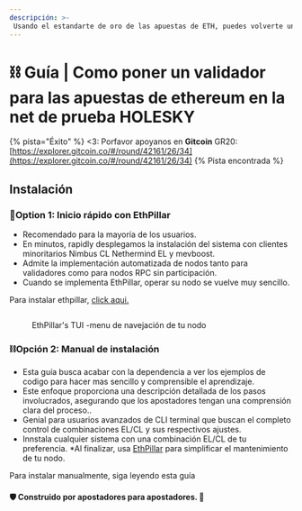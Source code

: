 ```yaml
---
descripción: >-
 Usando el estandarte de oro de las apuestas de ETH, puedes volverte un "apostador solitario". Ayudanos a descentralizar ethereum, una blockchain de participación. Cualquiera con ETH 32 se puede unir.
---
```


# ⛓️ Guía | Como poner un validador para las apuestas de ethereum en la net de prueba HOLESKY 

{% pista="Éxito" %}
<3: Porfavor apoyanos en **Gitcoin** GR20: [https://explorer.gitcoin.co/#/round/42161/26/34](https://explorer.gitcoin.co/#/round/42161/26/34)
{% Pista encontrada %}

## Instalación

### :rocket:Option 1: Inicio rápido con EthPillar

* Recomendado para la mayoría de los usuarios.
* En minutos, rapidly desplegamos la instalación del sistema con clientes minoritarios Nimbus CL Nethermind EL y mevboost.
* Admite la implementación automatizada de nodos tanto para validadores como para nodos RPC sin participación.
* Cuando se implementa EthPillar, operar su nodo se vuelve muy sencillo.

Para instalar ethpillar, [click aqui.](../ethpillar.md)

<figure><img src="../../../.gitbook/assets/preview02.png" alt=""><figcaption><p>EthPillar's TUI -menu de navejación de tu nodo</p></figcaption></figure>

### :chains:Opción 2: Manual de instalación

* Esta guía busca acabar con la dependencia a ver los ejemplos de codigo para hacer mas sencillo y comprensible el aprendizaje.
* Este enfoque proporciona una descripción detallada de los pasos involucrados, asegurando que los apostadores tengan una comprensión clara del proceso..
* Genial para usuarios avanzados de CLI terminal que buscan el completo control de combinaciones EL/CL y sus respectivos ajustes.
* Innstala cualquier sistema con una combinación EL/CL de tu preferencia.
*Al finalizar, usa [EthPillar](../ethpillar.md) para simplificar el mantenimiento de tu nodo.

Para instalar manualmente, siga leyendo esta guía

#### :shield: Construido por apostadores para apostadores. :pray:
